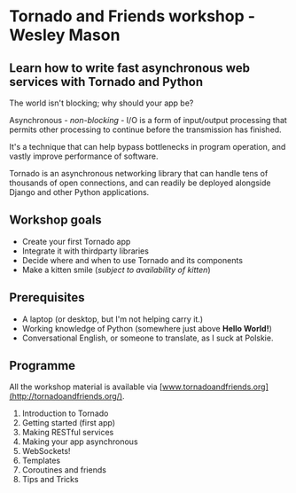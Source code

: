 # Tornado and Friends workshop - Wesley Mason

## Learn how to write fast asynchronous web services with Tornado and Python

The world isn't blocking; why should your app be?

Asynchronous - *non-blocking* - I/O is a form of input/output processing that permits other processing to continue before the transmission has finished.

It's a technique that can help bypass bottlenecks in program operation, and vastly improve performance of software.

Tornado is an asynchronous networking library that can handle tens of thousands of open connections, and can readily be deployed alongside Django and other Python applications.

## Workshop goals

 * Create your first Tornado app
 * Integrate it with thirdparty libraries
 * Decide where and when to use Tornado and its components
 * Make a kitten smile (*subject to availability of kitten*)

## Prerequisites

 * A laptop (or desktop, but I'm not helping carry it.)
 * Working knowledge of Python (somewhere just above **Hello World!**)
 * Conversational English, or someone to translate, as I suck at Polskie.

## Programme

All the workshop material is available via [www.tornadoandfriends.org](http://tornadoandfriends.org/).

 1. Introduction to Tornado
 2. Getting started (first app)
 3. Making RESTful services
 4. Making your app asynchronous
 5. WebSockets!
 6. Templates
 7. Coroutines and friends
 8. Tips and Tricks
